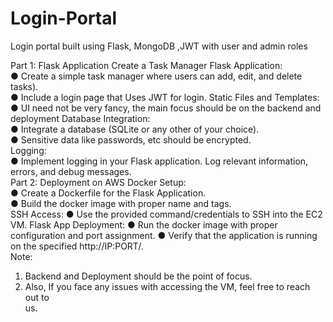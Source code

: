 # Login-Portal
Login portal built using Flask, MongoDB ,JWT with user and admin roles

Part 1: Flask Application
Create a Task Manager Flask Application:
<br>
● Create a simple task manager where users can add, edit, and delete
tasks).
<br>
● Include a login page that Uses JWT for login.
Static Files and Templates:
<br>
● UI need not be very fancy, the main focus should be on the backend
and deployment
Database Integration:
<br>
● Integrate a database (SQLite or any other of your choice).
<br>
● Sensitive data like passwords, etc should be encrypted.
<br>
Logging:
<br>
● Implement logging in your Flask application. Log relevant information,
errors, and debug messages.
<br>
Part 2: Deployment on AWS
Docker Setup:
<br>
● Create a Dockerfile for the Flask Application.
<br>
● Build the docker image with proper name and tags.
<br>
SSH Access:
● Use the provided command/credentials to SSH into the EC2 VM.
Flask App Deployment:
● Run the docker image with proper configuration and port assignment.
● Verify that the application is running on the specified http://IP:PORT/.
<br>
Note:<br>
1. Backend and Deployment should be the point of focus.<br>
2. Also, If you face any issues with accessing the VM, feel free to reach out to<br>
us.
